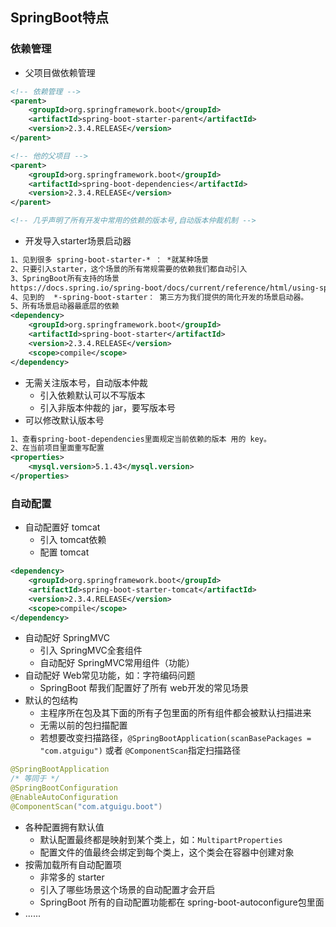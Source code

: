 ## SpringBoot特点

### 依赖管理

* 父项目做依赖管理

```xml
<!-- 依赖管理 -->
<parent>
    <groupId>org.springframework.boot</groupId>
    <artifactId>spring-boot-starter-parent</artifactId>
    <version>2.3.4.RELEASE</version>
</parent>

<!-- 他的父项目 -->
<parent>
    <groupId>org.springframework.boot</groupId>
    <artifactId>spring-boot-dependencies</artifactId>
    <version>2.3.4.RELEASE</version>
</parent>

<!-- 几乎声明了所有开发中常用的依赖的版本号,自动版本仲裁机制 -->
```

* 开发导入starter场景启动器

```xml
1、见到很多 spring-boot-starter-* ： *就某种场景
2、只要引入starter，这个场景的所有常规需要的依赖我们都自动引入
3、SpringBoot所有支持的场景
https://docs.spring.io/spring-boot/docs/current/reference/html/using-spring-boot.html#using-boot-starter
4、见到的  *-spring-boot-starter： 第三方为我们提供的简化开发的场景启动器。
5、所有场景启动器最底层的依赖
<dependency>
    <groupId>org.springframework.boot</groupId>
    <artifactId>spring-boot-starter</artifactId>
    <version>2.3.4.RELEASE</version>
    <scope>compile</scope>
</dependency>
```

* 无需关注版本号，自动版本仲裁
  * 引入依赖默认可以不写版本
  * 引入非版本仲裁的 jar，要写版本号
* 可以修改默认版本号

```xml
1、查看spring-boot-dependencies里面规定当前依赖的版本 用的 key。
2、在当前项目里面重写配置
<properties>
    <mysql.version>5.1.43</mysql.version>
</properties>
```



### 自动配置

* 自动配置好 tomcat
  * 引入 tomcat依赖
  * 配置 tomcat

```xml
<dependency>
    <groupId>org.springframework.boot</groupId>
    <artifactId>spring-boot-starter-tomcat</artifactId>
    <version>2.3.4.RELEASE</version>
    <scope>compile</scope>
</dependency>
```

* 自动配好 SpringMVC
  * 引入 SpringMVC全套组件
  * 自动配好 SpringMVC常用组件（功能）
* 自动配好 Web常见功能，如：字符编码问题
  * SpringBoot 帮我们配置好了所有 web开发的常见场景
* 默认的包结构
  * 主程序所在包及其下面的所有子包里面的所有组件都会被默认扫描进来
  * 无需以前的包扫描配置
  * 若想要改变扫描路径，`@SpringBootApplication(scanBasePackages = "com.atguigu")` 或者 `@ComponentScan`指定扫描路径

```java
@SpringBootApplication
/* 等同于 */
@SpringBootConfiguration
@EnableAutoConfiguration
@ComponentScan("com.atguigu.boot")
```

* 各种配置拥有默认值
  * 默认配置最终都是映射到某个类上，如：`MultipartProperties`
  * 配置文件的值最终会绑定到每个类上，这个类会在容器中创建对象
* 按需加载所有自动配置项
  * 非常多的 starter
  * 引入了哪些场景这个场景的自动配置才会开启
  * SpringBoot 所有的自动配置功能都在 spring-boot-autoconfigure包里面
* ......